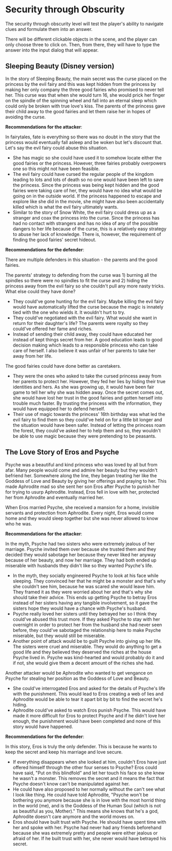 # Security through Obscurity

The security through obscurity level will test the player's ability to navigate clues and formulate them into an answer. 

There will be different clickable objects in the scene, and the player can only choose three to click on. Then, from there, they will have to type the answer into the input dialog that will appear.

## Sleeping Beauty (Disney version)

In the story of Sleeping Beauty, the main secret was the curse placed on the princess by the evil fairy and this was kept hidden from the princess by making her only company the three good fairies who promised to never tell her. This curse was that when she would turn 16, she would prick her finger on the spindle of the spinning wheel and fall into an eternal sleep which could only be broken with true love's kiss. The parents of the princess gave their child away to the good fairies and let them raise her in hopes of avoiding the curse.

**Recommendations for the attacker**:

In fairytales, fate is everything so there was no doubt in the story that the princess would eventually fall asleep and be woken but let's discount that. Let's say the evil fairy could abuse this situation.

- She has magic so she could have used it to somehow locate either the good fairies or the princess. However, three fairies probably overpowers one so this might not have been feasible.
- The evil fairy could have cursed the regular people of the kingdom leading to lots and lots of death so no one would have been left to save the princess. Since the princess was being kept hidden and the good fairies were taking care of her, they would have no idea what would be going on in the outside world. If the princess happened to escape and explore like she did in the movie, she might have also been accidentally killed which is what the evil fairy ultimately wants.
- Similar to the story of Snow White, the evil fairy could dress up as a stranger and coax the princess into the curse. Since the princess has had no contact with strangers and has no idea of any of the possible dangers to her life because of the curse, this is a relatively easy strategy to abuse her lack of knowledge. There is, however, the requirement of finding the good fairies' secret hideout.

**Recommendations for the defender**:

There are multiple defenders in this situation - the parents and the good fairies.

The parents' strategy to defending from the curse was 1) burning all the spindles so there were no spindles to fit the curse and 2) hiding the princess away from the evil fairy so she couldn't pull any more nasty tricks. What else could they have done?

- They could've gone hunting for the evil fairy. Maybe killing the evil fairy would have automatically lifted the curse because the magic is innately tied with the one who wields it. It wouldn't hurt to try.
- They could've negotiated with the evil fairy. What would she want in return for their daughter's life? The parents were royalty so they could've offered her fame and riches.
- Instead of sending their child away, they could have educated her instead of kept things secret from her. A good education leads to good decision making which leads to a responsible princess who can take care of herself. I also believe it was unfair of her parents to take her away from her life.

The good fairies could have done better as caretakers.

- They were the ones who asked to take the cursed princess away from her parents to protect her. However, they fed her lies by hiding their true identities and hers. As she was growing up, it would have been fair game to tell her why she was hidden away. Once the secret comes out, she would have lost her trust in the good fairies and gotten herself into trouble much faster. By trusting the princess with the information, they would have equipped her to defend herself.
- Their use of magic towards the princess' 16th birthday was what led the evil fairy to find them so they could've held on for a little bit longer and the situation would have been safer. Instead of letting the princess roam the forest, they could've asked her to help them and so, they wouldn't be able to use magic because they were pretending to be peasants.

## The Love Story of Eros and Psyche

Psyche was a beautiful and kind princess who was loved by all but from afar. Many people would come and admire her beauty but they wouldn't befriend her. Somewhere along the line, they began treating her like the Goddess of Love and Beauty by giving her offerings and praying to her. This made Aphrodite mad so she sent her son Eros after Psyche to punish her for trying to usurp Aphrodite. Instead, Eros fell in love with her, protected her from Aphrodite and eventually married her. 

When Eros married Psyche, she received a mansion for a home, invisible servants and protection from Aphrodite. Every night, Eros would come home and they would sleep together but she was never allowed to know who he was. 

**Recommendations for the attacker**:

In the myth, Psyche had two sisters who were extremely jealous of her marriage. Psyche invited them over because she trusted them and they decided they would sabotage her because they never liked her anyway because of her beauty, and now her marriage. They had both ended up miserable with husbands they didn't like so they wanted Psyche's life.

- In the myth, they socially engineered Psyche to look at his face while sleeping. They convinced her that he might be a monster and that's why she couldn't see him, because he was scared she would leave him. They framed it as they were worried about her and that's why she should take their advice. This ends up getting Psyche to betray Eros instead of her sisters having any tangible involvement, so it gave the sisters hope they would have a chance with Psyche's husband.
- Psyche really loved her sisters until they betrayed her so I think they could've abused this trust more. If they asked Psyche to stay with her overnight in order to protect her from the husband she had never seen before, they could've sabotaged the relationship here to make Psyche miserable, but they would still be miserable.
- Another point of attack would be to guilt Psyche into giving up her life. The sisters were cruel and miserable. They would do anything to get a good life and they believed they deserved the riches at the house Psyche lived in. Psyche was kind-hearted and would probably do it and if not, she would give them a decent amount of the riches she had.

Another attacker would be Aphrodite who wanted to get vengance on Psyche for stealing her position as the Goddess of Love and Beauty. 

- She could've interrogated Eros and asked for the details of Psyche's life with the punishment. This would lead to Eros creating a web of lies and Aphrodite would be able to tear it apart bit by bit to find the secret he's hiding.
- Aphrodite could've asked to watch Eros punish Psyche. This would have made it more difficult for Eros to protect Psyche and if he didn't love her enough, the punishment would have been completed and none of this story would have happened.

**Recommendations for the defender**:

In this story, Eros is truly the only defender. This is because he wants to keep the secret and keep his marriage and love secure.

- If everything disappears when she looked at him, couldn't Eros have just offered himself through the other four senses to Psyche? Eros could have said, "Put on this blindfold" and let her touch his face so she knew he wasn't a monster. This removes the secret and it means the fact that Psyche doesn't know can't be manipulated against her.
- He could have also proposed to her normally without the can't see what I look like thing. He could have told Aphrodite, "Psyche won't be bothering you anymore because she is in love with the most horrid thing in the world (me), and is the Goddess of the Human Soul (which is not as beautiful as you, Mother)." This means she knows that he's a god, Aphrodite doesn't care anymore and the world moves on.
- Eros should have built trust with Psyche. He should have spent time with her and spoke with her. Psyche had never had any friends beforehand because she was extremely pretty and people were either jealous or afraid of her. If he built trust with her, she never would have betrayed his secret.